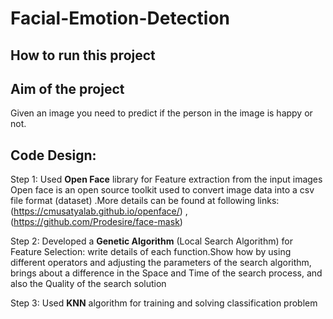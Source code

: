 # Facial-Emotion-Detection

## How to run this project

## Aim of the project
Given an image you need to predict if the person in the image is happy or not.

## Code Design:
Step 1: Used **Open Face** library for Feature extraction from the input images 
Open face is an open source toolkit used to convert image data into a csv file format (dataset) .More details can be found at following links:  (https://cmusatyalab.github.io/openface/) , (https://github.com/Prodesire/face-mask)

Step 2: Developed a **Genetic Algorithm** (Local Search Algorithm) for Feature Selection: write details of each function.Show how by using different operators and adjusting the parameters of the search algorithm, brings about a  difference in the Space and Time of the search process, and also the Quality of the search solution

Step 3: Used **KNN** algorithm for training and solving classification problem

